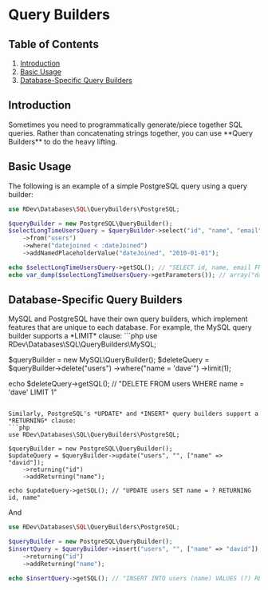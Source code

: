 # Query Builders

## Table of Contents
1. [Introduction](#introduction)
2. [Basic Usage](#basic-usage)
3. [Database-Specific Query Builders](#database-specific-query-builders)

<h2 id="introduction">Introduction</h2>
Sometimes you need to programmatically generate/piece together SQL queries.  Rather than concatenating strings together, you can use **Query Builders** to do the heavy lifting.  

<h2 id="basic-usage">Basic Usage</h2>
The following is an example of a simple PostgreSQL query using a query builder:

```php
use RDev\Databases\SQL\QueryBuilders\PostgreSQL;

$queryBuilder = new PostgreSQL\QueryBuilder();
$selectLongTimeUsersQuery = $queryBuilder->select("id", "name", "email")
    ->from("users")
    ->where("datejoined < :dateJoined")
    ->addNamedPlaceholderValue("dateJoined", "2010-01-01");

echo $selectLongTimeUsersQuery->getSQL(); // "SELECT id, name, email FROM users WHERE datejoined < :dateJoined"
echo var_dump($selectLongTimeUsersQuery->getParameters()); // array("dateJoined" => "2010-01-01")
```

<h2 id="database-specific-query-builders">Database-Specific Query Builders</h2>
MySQL and PostgreSQL have their own query builders, which implement features that are unique to each database.  For example, the MySQL query builder supports a *LIMIT* clause:
```php
use RDev\Databases\SQL\QueryBuilders\MySQL;

$queryBuilder = new MySQL\QueryBuilder();
$deleteQuery = $queryBuilder->delete("users")
    ->where("name = 'dave'")
    ->limit(1);
    
echo $deleteQuery->getSQL(); // "DELETE FROM users WHERE name = 'dave' LIMIT 1"
```

Similarly, PostgreSQL's *UPDATE* and *INSERT* query builders support a *RETURNING* clause:
```php
use RDev\Databases\SQL\QueryBuilders\PostgreSQL;

$queryBuilder = new PostgreSQL\QueryBuilder();
$updateQuery = $queryBuilder->update("users", "", ["name" => "david"]);
    ->returning("id")
    ->addReturning("name");

echo $updateQuery->getSQL(); // "UPDATE users SET name = ? RETURNING id, name"
```
And
```php
use RDev\Databases\SQL\QueryBuilders\PostgreSQL;

$queryBuilder = new PostgreSQL\QueryBuilder();
$insertQuery = $queryBuilder->insert("users", "", ["name" => "david"]);
    ->returning("id")
    ->addReturning("name");

echo $insertQuery->getSQL(); // "INSERT INTO users (name) VALUES (?) RETURNING id, name"
```